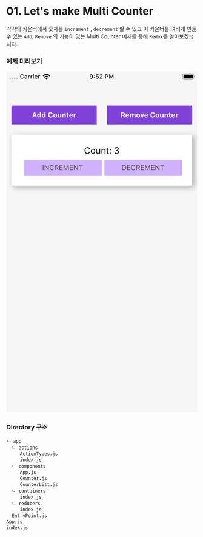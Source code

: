 # 01. Let's make Multi Counter 

 각각의 카운터에서 숫자를 `increment` , `decrement` 할 수 있고 이 카운터를 여러개 만들 수 있는 `Add`, `Remove` 의 기능이 있는 Multi Counter 예제를 통해 `Redux`를 알아보겠습니다.

### 예제 미리보기
![사진](../../images/img_01.png "width=30px;height=80px;float:center")

### Directory 구조
```
ㄴ app
  ㄴ actions
     ActionTypes.js
     index.js
  ㄴ components
     App.js 
     Counter.js
     CounterList.js
  ㄴ containers
     index.js
  ㄴ reducers
     index.js
  EntryPoint.js
App.js
index.js
```

